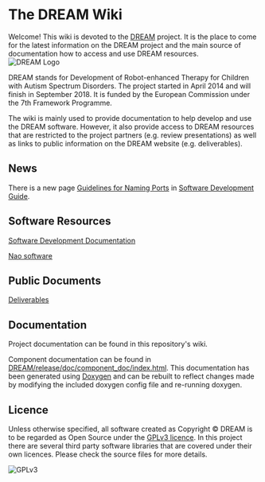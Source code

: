 The DREAM Wiki
==============

Welcome! This wiki is devoted to the [DREAM] project. It is the place to
come for the latest information on the DREAM project and the main source
of documentation how to access and use DREAM resources.\
![DREAM Logo]

DREAM stands for Development of Robot-enhanced Therapy for Children with
Autism Spectrum Disorders. The project started in April 2014 and will
finish in September 2018. It is funded by the European Commission under
the 7th Framework Programme.

The wiki is mainly used to provide documentation to help develop and use
the DREAM software. However, it also provide access to DREAM resources
that are restricted to the project partners (e.g. review presentations)
as well as links to public information on the DREAM website (e.g.
deliverables).

News
----

There is a new page [Guidelines for Naming Ports] in [Software Development Guide].

Software Resources
------------------

[Software Development Documentation]

[Nao software]

Public Documents
----------------

[Deliverables](https://github.com/dream2020/DREAM/wiki/Deliverables)

Documentation
-------------
Project documentation can be found in this repository's wiki.

Component documentation can be found in [DREAM/release/doc/component_doc/index.html](https://cdn.rawgit.com/dream2020/DREAM/3446299f/release/doc/component_doc/index.html). This documentation has been generated using [Doxygen](http://www.stack.nl/~dimitri/doxygen/) and can be rebuilt to reflect changes made by modifying the included doxygen config file and re-running doxygen.
 
Licence
-------

Unless otherwise specified, all software created as Copyright &copy; DREAM is to be regarded as Open Source under the [GPLv3 licence](https://www.gnu.org/licenses/gpl.txt). In this project there are several third party software libraries that are covered under their own licences. Please check the source files for more details.

![GPLv3](https://dream2020.github.io/DREAM/images/gpl3.png)

  [DREAM]: http://www.dream2020.eu
  [DREAM Logo]: https://dream2020.github.io/DREAM/images/dream-eu-logo.png
    "DREAM Logo"
  [Guidelines for Naming Ports]: https://github.com/dream2020/DREAM/wiki/Guidelines-for-Naming-Ports
  [Software Development Guide]: https://github.com/dream2020/DREAM/wiki/Software-Development-Guide
  [Software Development Documentation]: https://github.com/dream2020/DREAM/wiki/Software-Development-Documentation
  [Nao software]: https://github.com/dream2020/DREAM/wiki/Nao-software
 
